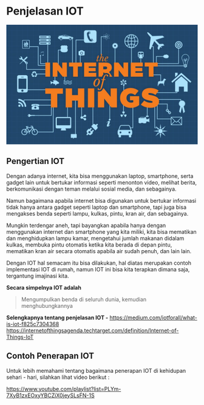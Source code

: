 # Penjelasan IOT

![gambar IOT](iot.jpg)

## Pengertian IOT

Dengan adanya internet, kita bisa menggunakan laptop, smartphone, serta gadget lain untuk bertukar informasi seperti menonton video, melihat berita, berkomunikasi dengan teman melalui sosial media, dan sebagainya.

Namun bagaimana apabila internet bisa digunakan untuk bertukar informasi tidak hanya antara gadget seperti laptop dan smartphone, tapi juga bisa mengakses benda seperti lampu, kulkas, pintu, kran air, dan sebagainya.

Mungkin terdengar aneh, tapi bayangkan apabila hanya dengan menggunakan internet dan smartphone yang kita miliki, kita bisa mematikan dan menghidupkan lampu kamar, mengetahui jumlah makanan didalam kulkas, membuka pintu otomatis ketika kita berada di depan pintu, mematikan kran air secara otomatis apabila air sudah penuh, dan lain lain.

Dengan IOT hal semacam itu bisa dilakukan, hal diatas merupakan contoh implementasi IOT di rumah, namun IOT ini bisa kita terapkan dimana saja, tergantung imajinasi kita.

**Secara simpelnya IOT adalah**

> Mengumpulkan benda di seluruh dunia, kemudian menghubungkannya

**Selengkapnya tentang penjelasan IOT -** 
https://medium.com/iotforall/what-is-iot-f825c7304368
https://internetofthingsagenda.techtarget.com/definition/Internet-of-Things-IoT

## Contoh Penerapan IOT

Untuk lebih memahami tentang bagaimana penerapan IOT di kehidupan sehari - hari, silahkan lihat video berikut :

https://www.youtube.com/playlist?list=PLYm-7XyB1zxEOxyYBCZiX0jeySLsFN-1S
